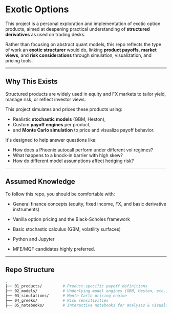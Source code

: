 # Exotic Options

This project is a personal exploration and implementation of exotic option products, aimed at deepening practical understanding of **structured derivatives** as used on trading desks.

Rather than focusing on abstract quant models, this repo reflects the type of work an **exotic structurer** would do, linking **product payoffs**, **market views**, and **risk considerations** through simulation, visualization, and pricing tools.

---

## Why This Exists

Structured products are widely used in equity and FX markets to tailor yield, manage risk, or reflect investor views. 

This project simulates and prices these products using:
- Realistic **stochastic models** (GBM, Heston),
- Custom **payoff engines** per product,
- and **Monte Carlo simulation** to price and visualize payoff behavior.

It's designed to help answer questions like:
- How does a Phoenix autocall perform under different vol regimes?
- What happens to a knock-in barrier with high skew?
- How do different model assumptions affect hedging risk?

---

## Assumed Knowledge

To follow this repo, you should be comfortable with:
- General finance concepts (equity, fixed income, FX, and basic derivative instruments)
- Vanilla option pricing and the Black-Scholes framework
- Basic stochastic calculus (GBM, volatility surfaces)
- Python and Jupyter

- MFE/MQF candidates highly preferred.

---

## Repo Structure

```bash
.
├── 01_products/         # Product-specific payoff definitions
├── 02_models/           # Underlying model engines (GBM, Heston, etc.)
├── 03_simulations/      # Monte Carlo pricing engine
├── 04_greeks/           # Risk sensitivities
├── 05_notebooks/        # Interactive notebooks for analysis & visualization
